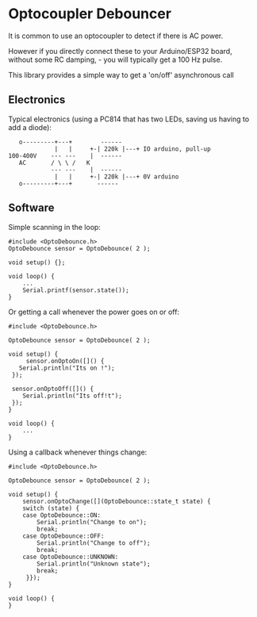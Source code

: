 # Optocoupler Debouncer

It is common to use an optocoupler to detect if there is AC power.

However if you directly connect these to your Arduino/ESP32 board, without some RC damping, - you will typically get a 100 Hz pulse.

This library provides a simple way to get a 'on/off' asynchronous call

## Electronics

Typical electronics (using a PC814 that has two LEDs, saving us having to add a diode):


       o---------+---+        ------
                 |   |     +-| 220k |---+ IO arduino, pull-up
    100-400V    --- ---    |  ------    
       AC       / \ \ /   K
                --- ---    |  ------    
                 |   |     +-| 220k |---+ 0V arduino
       o---------+---+       ------


## Software

Simple scanning in the loop:

	#include <OptoDebounce.h>
	OptoDebounce sensor = OptoDebounce( 2 );

	void setup() {};

	void loop() {
	 	...
  		Serial.printf(sensor.state());
    }

Or getting a call whenever the power goes on or off:

	#include <OptoDebounce.h>

	OptoDebounce sensor = OptoDebounce( 2 );

	void setup() {
		 sensor.onOptoOn([]() {
	   Serial.println("Its on !");
	 });

	 sensor.onOptoOff([]() {
   		Serial.println("Its off!t");
	 });
	}

	void loop() {
		...
	}

Using a callback whenever things change:

	#include <OptoDebounce.h>

	OptoDebounce sensor = OptoDebounce( 2 );

	void setup() {
	  	sensor.onOptoChange([](OptoDebounce::state_t state) {
	   	switch (state) {
    	case OptoDebounce::ON:
		    Serial.println("Change to on");
	       	break;
    	case OptoDebounce::OFF:
       		Serial.println("Change to off");
       		break;
     	case OptoDebounce::UNKNOWN:
       		Serial.println("Unknown state");
       		break;
 		 }});
	}

	void loop() {
	}

